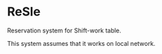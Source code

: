 ReSle
=====

Reservation system for Shift-work table.

This system assumes that it works on local network.
